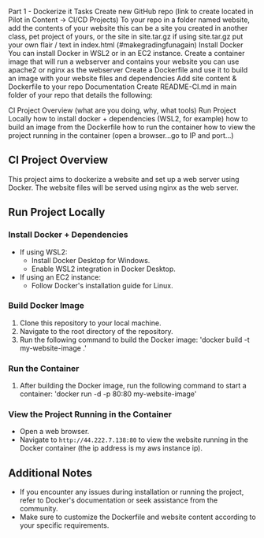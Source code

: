 Part 1 - Dockerize it
Tasks
Create new GitHub repo (link to create located in Pilot in Content -> CI/CD Projects)
To your repo in a folder named website, add the contents of your website
this can be a site you created in another class, pet project of yours, or the site in site.tar.gz
if using site.tar.gz put your own flair / text in index.html (#makegradingfunagain)
Install Docker
You can install Docker in WSL2 or in an EC2 instance.
Create a container image that will run a webserver and contains your website
you can use apache2 or nginx as the webserver
Create a Dockerfile and use it to build an image with your website files and dependencies
Add site content & Dockerfile to your repo
Documentation
Create README-CI.md in main folder of your repo that details the following:

CI Project Overview
(what are you doing, why, what tools)
Run Project Locally
how to install docker + dependencies (WSL2, for example)
how to build an image from the Dockerfile
how to run the container
how to view the project running in the container (open a browser...go to IP and port...)



## CI Project Overview
This project aims to dockerize a website and set up a web server using Docker. The website files will be served using nginx as the web server.

## Run Project Locally
### Install Docker + Dependencies
- If using WSL2:
  - Install Docker Desktop for Windows.
  - Enable WSL2 integration in Docker Desktop.
- If using an EC2 instance:
  - Follow Docker's installation guide for Linux.

### Build Docker Image
1. Clone this repository to your local machine.
2. Navigate to the root directory of the repository.
3. Run the following command to build the Docker image: 'docker build -t my-website-image .'


### Run the Container
1. After building the Docker image, run the following command to start a container: 'docker run -d -p 80:80 my-website-image'


### View the Project Running in the Container
- Open a web browser.
- Navigate to `http://44.222.7.138:80` to view the website running in the Docker container (the ip address is my aws instance ip).

## Additional Notes
- If you encounter any issues during installation or running the project, refer to Docker's documentation or seek assistance from the community.
- Make sure to customize the Dockerfile and website content according to your specific requirements.




